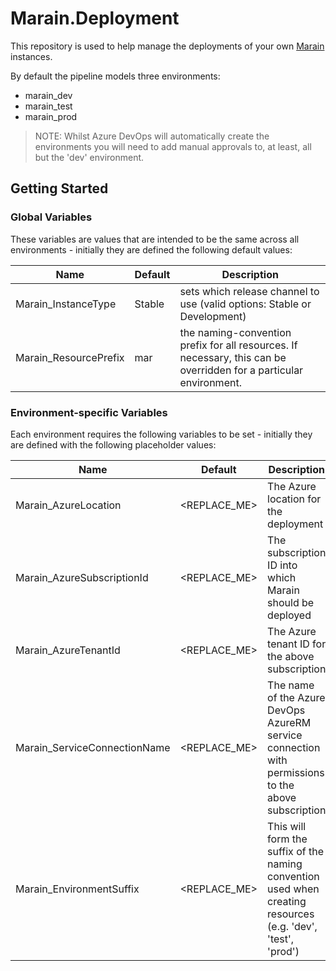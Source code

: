 # Marain.Deployment

This repository is used to help manage the deployments of your own [Marain](https://github.com/marain-dotnet/) instances.

By default the pipeline models three environments:
- marain_dev
- marain_test
- marain_prod

>NOTE: Whilst Azure DevOps will automatically create the environments you will need to add manual approvals to, at least, all but the 'dev' environment.

## Getting Started

### Global Variables
These variables are values that are intended to be the same across all environments - initially they are defined the following default values:

|Name | Default | Description
|-----|---------|------------
|Marain_InstanceType | Stable | sets which release channel to use (valid options: Stable or Development)
|Marain_ResourcePrefix | mar | the naming-convention prefix for all resources. If necessary, this can be overridden for a particular environment.




### Environment-specific Variables
Each environment requires the following variables to be set - initially they are defined with the following placeholder values:

|Name | Default | Description
|-----|---------|------------
Marain_AzureLocation|<REPLACE_ME>| The Azure location for the deployment
Marain_AzureSubscriptionId|<REPLACE_ME>| The subscription ID into which Marain should be deployed
Marain_AzureTenantId|<REPLACE_ME>| The Azure tenant ID for the above subscription
Marain_ServiceConnectionName|<REPLACE_ME>| The name of the Azure DevOps AzureRM service connection with permissions to the above subscription
Marain_EnvironmentSuffix|<REPLACE_ME>| This will form the suffix of the naming convention used when creating resources (e.g. 'dev', 'test', 'prod')

